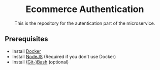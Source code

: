 <div align="center"> 
<h1 align="center">Ecommerce Authentication</h1>
<p align="center">This is the repository for the autentication part of the microservice.</p>
</div>

## Prerequisites
- Install [Docker](https://www.docker.com/get-started)
- Install [NodeJS](https://nodejs.org/en/) (Required if you don't use Docker)
- Install [(Git-)Bash](https://git-scm.com/downloads) (optional)



